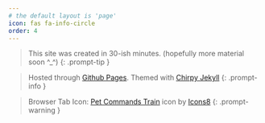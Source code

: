 ```yaml
---
# the default layout is 'page'
icon: fas fa-info-circle
order: 4
---
```


> This site was created in 30-ish minutes. (hopefully more material soon ^_^)
{: .prompt-tip }

> Hosted through [Github Pages](https://docs.github.com/en/pages/getting-started-with-github-pages/about-github-pages). Themed with [Chirpy Jekyll](https://github.com/cotes2020/jekyll-theme-chirpy)
{: .prompt-info }

> Browser Tab Icon: <a target="_blank" href="https://icons8.com/icon/tLeNkUZOD9K0/pet-commands-train">Pet Commands Train</a> icon by <a target="_blank" href="https://icons8.com">Icons8</a>
{: .prompt-warning }